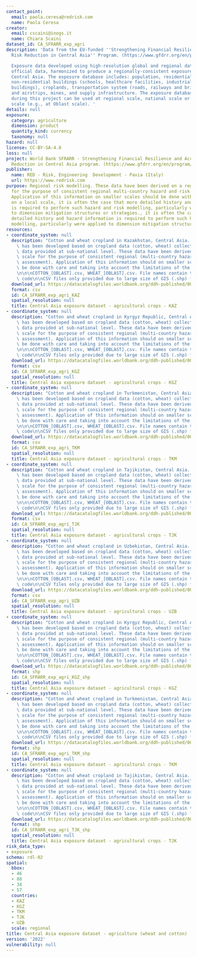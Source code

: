 ```yaml
---
contact_point:
  email: paola.ceresa@redrisk.com
  name: Paola Ceresa
creator:
  email: cscaini@inogs.it
  name: Chiara Scaini
dataset_id: CA_SFRARR_exp_agri
description: 'Data from the EU-funded ''Strengthening Financial Resilience and Accelerating
  Risk Reduction in Central Asia'' Program. (https://www.gfdrr.org/en/program/SFRARR-Central-Asia).

  Exposure data developed using high-resolution global and regional datasets and local
  official data, harmonized to produce a regionally-consistent exposure database for
  Central Asia. The exposure database includes: population, residential buildings,
  non-residential buildings (schools, healthcare facilities, industrial and commercial
  buildings), croplands, transportation system (roads, railways and bridges), airports
  and airstrips, mines, and supply infrastructure. The exposure database developed
  during this project can be used at regional scale, national scale or sub-national
  scale (e.g., at Oblast scale). '
details: null
exposure:
  category: agriculture
  dimension: product
  quantity_kind: currency
  taxonomy: null
hazard: null
license: CC-BY-SA-4.0
loss: null
project: World Bank SFRARR - Strengthening Financial Resilience and Accelerating Risk
  Reduction in Central Asia program. (https://www.gfdrr.org/en/program/SFRARR-Central-Asia)
publisher:
  name: RED - Risk, Engineering  Development - Pavia (Italy)
  url: https://www.redrisk.com
purpose: Regional risk modelling. These data have been derived on a regional scale
  for the purpose of consistent regional multi-country hazard and risk assessment.
  Application of this information on smaller scales should be done with care. Importantly
  on a local scale, it is often the case that more detailed history and hazard information
  is required to perform such hazard and risk modelling, particularly were applied
  to dimension mitigation structures or strategies., it is often the case that more
  detailed history and hazard information is required to perform such hazard and risk
  modelling, particularly were applied to dimension mitigation structures or strategies
resources:
- coordinate_system: null
  description: "Cotton and wheat cropland in Kazakhstan, Central Asia. The dataset\
    \ has been developed based on cropland data (cotton, wheat) collected from local\
    \ data provided at sub-national level. These data have been derived on a regional\
    \ scale for the purpose of consistent regional (multi-country hazard and risk\
    \ assessment). Application of this information should on smaller scales should\
    \ be done with care and taking into account the limitations of the approach. \n\
    \n\n\nCOTTON_[OBLAST].csv, WHEAT_[OBLAST].csv. File names contain the Oblast GAD_ID_1\
    \ code\n\nCSV files only provided due to large size of GIS (.shp) files."
  download_url: https://datacatalogfiles.worldbank.org/ddh-published/0064248/DR0091987/SFRARR_exposure_croplands_KAZ_csvOnly.zip?versionId=2023-07-21T17:07:52.3193748Z
  format: csv
  id: CA_SFRARR_exp_agri_KAZ
  spatial_resolution: null
  title: Central Asia exposure dataset - agricultural crops - KAZ
- coordinate_system: null
  description: "Cotton and wheat cropland in Kyrgyz Republic, Central Asia. The dataset\
    \ has been developed based on cropland data (cotton, wheat) collected from local\
    \ data provided at sub-national level. These data have been derived on a regional\
    \ scale for the purpose of consistent regional (multi-country hazard and risk\
    \ assessment). Application of this information should on smaller scales should\
    \ be done with care and taking into account the limitations of the approach. \n\
    \n\n\nCOTTON_[OBLAST].csv, WHEAT_[OBLAST].csv. File names contain the Oblast GAD_ID_1\
    \ code\n\nCSV files only provided due to large size of GIS (.shp) files."
  download_url: https://datacatalogfiles.worldbank.org/ddh-published/0064248/DR0091995/SFRARR_exposure_croplands_KGZ.zip?versionId=2023-07-21T17:07:56.1382112Z
  format: csv
  id: CA_SFRARR_exp_agri_KGZ
  spatial_resolution: null
  title: Central Asia exposure dataset - agricultural crops - KGZ
- coordinate_system: null
  description: "Cotton and wheat cropland in Turkmenistan, Central Asia. The dataset\
    \ has been developed based on cropland data (cotton, wheat) collected from local\
    \ data provided at sub-national level. These data have been derived on a regional\
    \ scale for the purpose of consistent regional (multi-country hazard and risk\
    \ assessment). Application of this information should on smaller scales should\
    \ be done with care and taking into account the limitations of the approach. \n\
    \n\n\nCOTTON_[OBLAST].csv, WHEAT_[OBLAST].csv. File names contain the Oblast GAD_ID_1\
    \ code\n\nCSV files only provided due to large size of GIS (.shp) files."
  download_url: https://datacatalogfiles.worldbank.org/ddh-published/0064248/DR0091651/SFRARR_exposure_croplands_TKM.zip?versionId=2023-07-21T17:07:54.2642733Z
  format: csv
  id: CA_SFRARR_exp_agri_TKM
  spatial_resolution: null
  title: Central Asia exposure dataset - agricultural crops - TKM
- coordinate_system: null
  description: "Cotton and wheat cropland in Tajikistan, Central Asia. The dataset\
    \ has been developed based on cropland data (cotton, wheat) collected from local\
    \ data provided at sub-national level. These data have been derived on a regional\
    \ scale for the purpose of consistent regional (multi-country hazard and risk\
    \ assessment). Application of this information should on smaller scales should\
    \ be done with care and taking into account the limitations of the approach. \n\
    \n\n\nCOTTON_[OBLAST].csv, WHEAT_[OBLAST].csv. File names contain the Oblast GAD_ID_1\
    \ code\n\nCSV files only provided due to large size of GIS (.shp) files."
  download_url: https://datacatalogfiles.worldbank.org/ddh-published/0064248/DR0091652/SFRARR_exposure_croplands_TJK.zip?versionId=2023-07-21T17:07:48.2706690Z
  format: csv
  id: CA_SFRARR_exp_agri_TJK
  spatial_resolution: null
  title: Central Asia exposure dataset - agricultural crops - TJK
- coordinate_system: null
  description: "Cotton and wheat cropland in Uzbekistan, Central Asia. The dataset\
    \ has been developed based on cropland data (cotton, wheat) collected from local\
    \ data provided at sub-national level. These data have been derived on a regional\
    \ scale for the purpose of consistent regional (multi-country hazard and risk\
    \ assessment). Application of this information should on smaller scales should\
    \ be done with care and taking into account the limitations of the approach. \n\
    \n\n\nCOTTON_[OBLAST].csv, WHEAT_[OBLAST].csv. File names contain the Oblast GAD_ID_1\
    \ code\n\nCSV files only provided due to large size of GIS (.shp) files."
  download_url: https://datacatalogfiles.worldbank.org/ddh-published/0064248/DR0091653/SFRARR_exposure_croplands_UZB_csvOnly.zip?versionId=2023-07-21T17:07:50.3494905Z
  format: csv
  id: CA_SFRARR_exp_agri_UZB
  spatial_resolution: null
  title: Central Asia exposure dataset - agricultural crops - UZB
- coordinate_system: null
  description: "Cotton and wheat cropland in Kyrgyz Republic, Central Asia. The dataset\
    \ has been developed based on cropland data (cotton, wheat) collected from local\
    \ data provided at sub-national level. These data have been derived on a regional\
    \ scale for the purpose of consistent regional (multi-country hazard and risk\
    \ assessment). Application of this information should on smaller scales should\
    \ be done with care and taking into account the limitations of the approach. \n\
    \n\n\nCOTTON_[OBLAST].csv, WHEAT_[OBLAST].csv. File names contain the Oblast GAD_ID_1\
    \ code\n\nCSV files only provided due to large size of GIS (.shp) files."
  download_url: https://datacatalogfiles.worldbank.org/ddh-published/0064248/DR0091995/SFRARR_exposure_croplands_KGZ.zip?versionId=2023-07-21T17:07:56.1382112Z
  format: shp
  id: CA_SFRARR_exp_agri_KGZ_shp
  spatial_resolution: null
  title: Central Asia exposure dataset - agricultural crops - KGZ
- coordinate_system: null
  description: "Cotton and wheat cropland in Turkmenistan, Central Asia. The dataset\
    \ has been developed based on cropland data (cotton, wheat) collected from local\
    \ data provided at sub-national level. These data have been derived on a regional\
    \ scale for the purpose of consistent regional (multi-country hazard and risk\
    \ assessment). Application of this information should on smaller scales should\
    \ be done with care and taking into account the limitations of the approach. \n\
    \n\n\nCOTTON_[OBLAST].csv, WHEAT_[OBLAST].csv. File names contain the Oblast GAD_ID_1\
    \ code\n\nCSV files only provided due to large size of GIS (.shp) files."
  download_url: https://datacatalogfiles.worldbank.org/ddh-published/0064248/DR0091651/SFRARR_exposure_croplands_TKM.zip?versionId=2023-07-21T17:07:54.2642733Z
  format: shp
  id: CA_SFRARR_exp_agri_TKM_shp
  spatial_resolution: null
  title: Central Asia exposure dataset - agricultural crops - TKM
- coordinate_system: null
  description: "Cotton and wheat cropland in Tajikistan, Central Asia. The dataset\
    \ has been developed based on cropland data (cotton, wheat) collected from local\
    \ data provided at sub-national level. These data have been derived on a regional\
    \ scale for the purpose of consistent regional (multi-country hazard and risk\
    \ assessment). Application of this information should on smaller scales should\
    \ be done with care and taking into account the limitations of the approach. \n\
    \n\n\nCOTTON_[OBLAST].csv, WHEAT_[OBLAST].csv. File names contain the Oblast GAD_ID_1\
    \ code\n\nCSV files only provided due to large size of GIS (.shp) files."
  download_url: https://datacatalogfiles.worldbank.org/ddh-published/0064248/DR0091652/SFRARR_exposure_croplands_TJK.zip?versionId=2023-07-21T17:07:48.2706690Z
  format: shp
  id: CA_SFRARR_exp_agri_TJK_shp
  spatial_resolution: null
  title: Central Asia exposure dataset - agricultural crops - TJK
risk_data_type:
- exposure
schema: rdl-02
spatial:
  bbox:
  - 46
  - 88
  - 34
  - 57
  countries:
  - KAZ
  - KGZ
  - TKM
  - TJK
  - UZB
  scale: regional
title: Central Asia exposure dataset - agriculture (wheat and cotton)
version: '2022'
vulnerability: null
---
```

